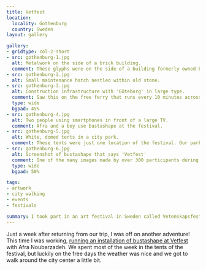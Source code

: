 ```yaml
---
title: Vetfest
location:
  locality: Gothenburg
  country: Sweden
layout: gallery

gallery:
- gridtype: col-2-short
- src: gothenburg-1.jpg
  alt: Metalwork on the side of a brick building.
  comment: These glyphs were on the side of a building formerly owned by the East India Trading Company.
- src: gothenburg-2.jpg
  alt: Small maintenance hatch nestled within old stone.
- src: gothenburg-3.jpg
  alt: Construction infrastructure with 'Göteborg' in large type.
  comment: Saw this on the free ferry that runs every 10 minutes across the river.
  type: wide
  bgpad: 45%
- src: gothenburg-4.jpg
  alt: Two people using smartphones in front of a large TV.
  comment: Afra and a boy use bustashape at the festival.
- src: gothenburg-5.jpg
  alt: White, domed tents in a city park.
  comment: These tents were just one location of the festival. Our park was the DIY, maker tent.
- src: gothenburg-6.jpg
  alt: Screenshot of bustashape that says 'Vetfest'
  comment: One of the many images made by over 300 participants during Vetfest.
  type: wide
  bgpad: 50%

tags:
- artwork
- city walking
- events
- festivals

summary: I took part in an art festival in Sweden called Vetenskapsfestivalen Göteborg.
---
```


Just a week after returning from our trip, I was off on another adventure! This time I was working, [running an installation of bustashape at Vetfest](/blog/bustashape-vetenskapsfestivalen-gothenburg-2016/) with Afra Noubarzadeh. We spent most of the week in the tents of the festival, but luckily on the free days the weather was nice and we got to walk around the city center a little bit.
